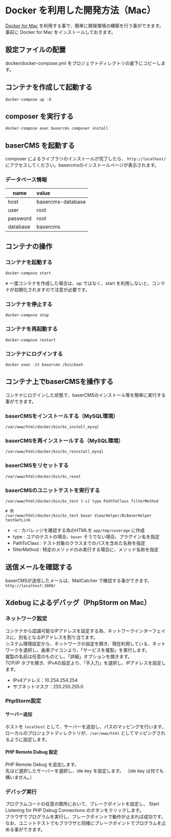 # Docker を利用した開発方法（Mac）

[Docker for Mac](https://www.docker.com/docker-mac) を利用する事で、簡単に開発環境の構築を行う事ができます。  
事前に Docker for Mac をインストールしておきます。

## 設定ファイルの配置

docker/docker-compose.yml をプロジェクトディレクトリの直下にコピーします。
 
## コンテナを作成して起動する

```
docker-compose up -d
```

## composer を実行する

```
docker-compose exec basercms composer install
```

## baserCMS を起動する

composer によるライブラリのインストールが完了したら、 `http://localhost/` にアクセスしてください。basercmsのインストールページが表示されます。

### データベース情報
| name | value |
|-----------|:------------|
| host | basercms-database |
| user | root |
| password | root |
| database | basercms |

## コンテナの操作

### コンテナを起動する

```
docker-compose start
```
※ 一度コンテナを作成した場合は、up ではなく、start を利用しないと、コンテナが初期化されますので注意が必要です。

### コンテナを停止する

```
docker-compose stop
```

### コンテナを再起動する

```
docker-compose restart
```

### コンテナにログインする

```
docker exec -it basercms /bin/bash
```

## コンテナ上でbaserCMSを操作する

コンテナにログインした状態で、baserCMSのインストール等を簡単に実行する事ができます。

### baserCMSをインストールする（MySQL環境）

```
/var/www/html/docker/bin/bc_install_mysql
```

### baserCMSを再インストールする（MySQL環境）

```
/var/www/html/docker/bin/bc_reinstall_mysql
```

### baserCMSをリセットする

```
/var/www/html/docker/bin/bc_reset
```

### baserCMSのユニットテストを実行する

```
/var/www/html/docker/bin/bc_test [-c] type PathToClass filterMethod

# 例
/var/www/html/docker/bin/bc_test baser View/Helper/BcBaserHelper testGetLink
```

- -c : カバレッジを確認する為のHTMLを `app/tmp/coverage` に作成
- type : コアのテストの場合、`baser` そうでない場合、プラグイン名を指定
- PathToClass : テスト対象のクラスまでのパスを含めた名称を指定
- filterMethod : 特定のメソッドのみ実行する場合に、メソッド名称を指定

## 送信メールを確認する

baserCMSが送信したメールは、MailCatcher で確認する事ができます。  
`http://localhost:1080/`


## Xdebug によるデバッグ（PhpStorm on Mac）

### ネットワーク設定

コンテナから認識可能なIPアドレスを設定する為、ネットワークインターフェイスに、別名となるIPアドレスを割り当てます。  
システム環境設定から、ネットワークの設定を開き、現在利用している、ネットワークを選択し、歯車アイコンより、「サービスを複製」を実行します。  
複製の名前は任意のものとし、「詳細」オプションを開きます。  
TCP/IP タブを開き、IPv4の設定より、「手入力」を選択し、IPアドレスを設定します。

- IPv4アドレス：10.254.254.254
- サブネットマスク：255.255.255.0

### PhpStorm設定

#### サーバー追加

ホストを `localhost` として、サーバーを追加し、パスのマッピングを行います。
ローカルのプロジェクトディレクトリが、`/var/www/html` としてマッピングされるように設定します。

#### PHP Remote Dubug 設定

PHP Remote Debug を追加します。  
先ほど選択したサーバーを選択し、ide key を設定します。 （ide key は何でも構いません。）

### デバッグ実行

プログラムコードの任意の箇所において、ブレークポイントを設定し、 Start Listening for PHP Debug Connections のボタンをクリックします。  
ブラウザでプログラムを実行し、ブレークポイントで動作が止まれば成功です。  
なお、ユニットテストでもブラウザと同様にブレークポイントでプログラムを止める事ができます。


